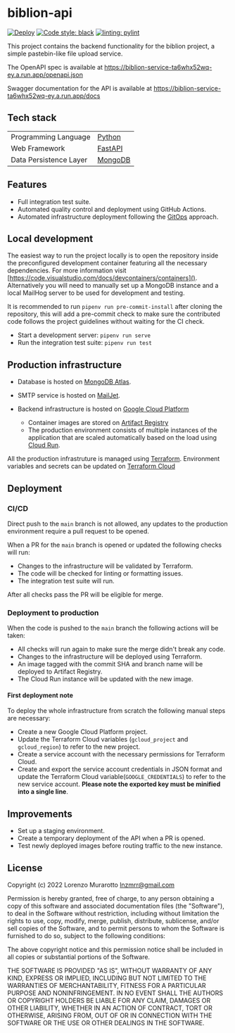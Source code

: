 # biblion-api

[![Deploy](https://github.com/murar8/biblion-api/actions/workflows/deploy.yml/badge.svg)](https://github.com/murar8/biblion-api/actions/workflows/deploy.yml)
[![Code style: black](https://img.shields.io/badge/code%20style-black-000000.svg)](https://github.com/psf/black)
[![linting: pylint](https://img.shields.io/badge/linting-pylint-yellowgreen)](https://github.com/PyCQA/pylint)

This project contains the backend functionality for the biblion project, a simple pastebin-like file upload service.

The OpenAPI spec is available at https://biblion-service-ta6whx52wq-ey.a.run.app/openapi.json

Swagger documentation for the API is available at https://biblion-service-ta6whx52wq-ey.a.run.app/docs

## Tech stack

|                        |                                          |
| ---------------------- | ---------------------------------------- |
| Programming Language   | [Python](https://www.python.org/)        |
| Web Framework          | [FastAPI](https://fastapi.tiangolo.com/) |
| Data Persistence Layer | [MongoDB](https://www.mongodb.com/)      |

## Features

- Full integration test suite.
- Automated quality control and deployment using GitHub Actions.
- Automated infrastructure deployment following the [GitOps](https://www.gitops.tech/) approach.

## Local development

The easiest way to run the project locally is to open the repository inside the preconfigured development container featuring all the necessary dependencies. For more information visit [https://code.visualstudio.com/docs/devcontainers/containers](). Alternatively you will need to manually set up a MongoDB instance and a local MailHog server to be used for development and testing.

It is recommended to run `pipenv run pre-commit-install` after cloning the repository, this will add a pre-commit check to make sure the contributed code follows the project guidelines without waiting for the CI check.

- Start a development server: `pipenv run serve`
- Run the integration test suite: `pipenv run test`

## Production infrastructure

- Database is hosted on [MongoDB Atlas](https://www.mongodb.com/atlas/database).

- SMTP service is hosted on [MailJet](https://www.mailjet.com).

- Backend infrastructure is hosted on [Google Cloud Platform](https://cloud.google.com)
  - Container images are stored on [Artifact Registry](https://cloud.google.com/artifact-registry)
  - The production environment consists of multiple instances of the application that are scaled automatically based on the load using [Cloud Run](https://cloud.google.com/run).

All the production infrastruture is managed using [Terraform](https://www.terraform.io/). Environment variables and secrets can be updated on [Terraform Cloud](https://cloud.hashicorp.com/products/terraform)

## Deployment

### CI/CD

Direct push to the `main` branch is not allowed, any updates to the production environment require a pull request to be opened.

When a PR for the `main` branch is opened or updated the following checks will run:

- Changes to the infrastructure will be validated by Terraform.
- The code will be checked for linting or formatting issues.
- The integration test suite will run.

After all checks pass the PR will be eligible for merge.

### Deployment to production

When the code is pushed to the `main` branch the following actions will be taken:

- All checks will run again to make sure the merge didn't break any code.
- Changes to the infrastructure will be deployed using Terraform.
- An image tagged with the commit SHA and branch name will be deployed to Artifact Registry.
- The Cloud Run instance will be updated with the new image.

#### First deployment note

To deploy the whole infrastructure from scratch the following manual steps are necessary:

- Create a new Google Cloud Platform project.
- Update the Terraform Cloud variables (`gcloud_project` and `gcloud_region`) to refer to the new project.
- Create a service account with the necessary permissions for Terraform Cloud.
- Create and export the service account credentials in JSON format and update the Terraform Cloud variable(`GOOGLE_CREDENTIALS`) to refer to the new service account. **Please note the exported key must be minified into a single line**.

## Improvements

- Set up a staging environment.
- Create a temporary deployment of the API when a PR is opened.
- Test newly deployed images before routing traffic to the new instance.

## License

Copyright (c) 2022 Lorenzo Murarotto <lnzmrr@gmail.com>

Permission is hereby granted, free of charge, to any person
obtaining a copy of this software and associated documentation
files (the "Software"), to deal in the Software without
restriction, including without limitation the rights to use,
copy, modify, merge, publish, distribute, sublicense, and/or sell
copies of the Software, and to permit persons to whom the
Software is furnished to do so, subject to the following
conditions:

The above copyright notice and this permission notice shall be
included in all copies or substantial portions of the Software.

THE SOFTWARE IS PROVIDED "AS IS", WITHOUT WARRANTY OF ANY KIND,
EXPRESS OR IMPLIED, INCLUDING BUT NOT LIMITED TO THE WARRANTIES
OF MERCHANTABILITY, FITNESS FOR A PARTICULAR PURPOSE AND
NONINFRINGEMENT. IN NO EVENT SHALL THE AUTHORS OR COPYRIGHT
HOLDERS BE LIABLE FOR ANY CLAIM, DAMAGES OR OTHER LIABILITY,
WHETHER IN AN ACTION OF CONTRACT, TORT OR OTHERWISE, ARISING
FROM, OUT OF OR IN CONNECTION WITH THE SOFTWARE OR THE USE OR
OTHER DEALINGS IN THE SOFTWARE.
